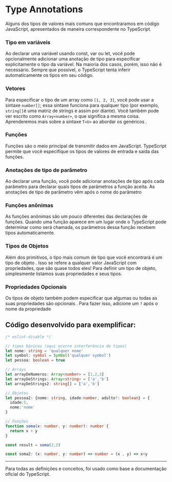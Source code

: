 # Type Annotations

Alguns dos tipos de valores mais comuns que encontraramos em código JavaScript, apresentados de maneira correspondente no TypeScript.


### Tipo em variáveis

Ao declarar uma variável usando const, var ou let, você pode opcionalmente adicionar uma anotação de tipo para especificar explicitamente o tipo da variável. Na maioria dos casos, porém, isso não é necessário. Sempre que possível, o TypeScript tenta inferir automaticamente os tipos em seu código.

### Vetores

Para especificar o tipo de um array como `[1, 2, 3]`, você pode usar a sintaxe `number[]`; essa sintaxe funciona para qualquer tipo (por exemplo, `string[]`é uma matriz de strings e assim por diante). Você também pode ver escrito como `Array<number>`, o que significa a mesma coisa. Aprenderemos mais sobre a sintaxe `T<U>` ao abordar os genéricos .

### Funções

Funções são o meio principal de transmitir dados em JavaScript. TypeScript permite que você especifique os tipos de valores de entrada e saída das funções.

### Anotações de tipo de parâmetro

Ao declarar uma função, você pode adicionar anotações de tipo após cada parâmetro para declarar quais tipos de parâmetros a função aceita. As anotações de tipo de parâmetro vêm após o nome do parâmetro


### Funções anônimas

As funções anônimas são um pouco diferentes das declarações de funções. Quando uma função aparece em um lugar onde o TypeScript pode determinar como será chamada, os parâmetros dessa função recebem tipos automaticamente.

### Tipos de Objetos

Além dos primitivos, o tipo mais comum de tipo que você encontrará é um tipo de objeto . Isso se refere a qualquer valor JavaScript com propriedades, que são quase todos eles! Para definir um tipo de objeto, simplesmente listamos suas propriedades e seus tipos.

### Propriedades Opcionais

Os tipos de objeto também podem especificar que algumas ou todas as suas propriedades são opcionais . Para fazer isso, adicione um `?` após o nome da propriedade

## Código desenvolvido para exemplificar:

~~~typescript
/* eslint-disable */

// tipos básicos (aqui ocorre interferência de tipos)
let nome: string = 'qualquer nome'
let symbol: symbol = Symbol('qualquer symbol')
let pessoa: boolean = true

// Arrays
let arrayDeNumeros: Array<number> = [1,2,3]
let arrayDeStrings: Array<string> = ['a','b']
let arrayDeStrings2: string[] = ['a','b']

// Objetos
let pessoa2: {nome: string, idade:number, adulto?: boolean} = {
  idade:5,
  nome:'nome'
}

// Funções
function soma(x: number, y: number): number {
  return x + y
}

const result = soma(2,2)

const soma2: (x: number, y: number) => number = (x , y) => x+y

~~~

---
Para todas as definições e conceitos, foi usado como base a documentação oficial do TypeScript.
